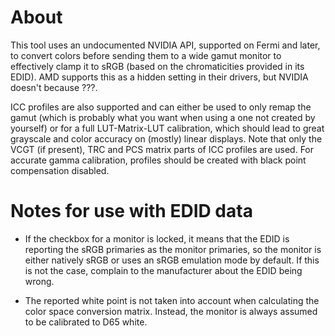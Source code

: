 # About
This tool uses an undocumented NVIDIA API, supported on Fermi and later, to convert colors before sending them to a wide gamut monitor to effectively clamp it to sRGB (based on the chromaticities provided in its EDID). AMD supports this as a hidden setting in their drivers, but NVIDIA doesn't because ???.

ICC profiles are also supported and can either be used to only remap the gamut (which is probably what you want when using a one not created by yourself) or for a full LUT-Matrix-LUT calibration, which should lead to great grayscale and color accuracy on (mostly) linear displays. Note that only the VCGT (if present), TRC and PCS matrix parts of ICC profiles are used. For accurate gamma calibration, profiles should be created with black point compensation disabled.

# Notes for use with EDID data
* If the checkbox for a monitor is locked, it means that the EDID is reporting the sRGB primaries as the monitor primaries, so the monitor is either natively sRGB or uses an sRGB emulation mode by default. If this is not the case, complain to the manufacturer about the EDID being wrong.

* The reported white point is not taken into account when calculating the color space conversion matrix. Instead, the monitor is always assumed to be calibrated to D65 white.
